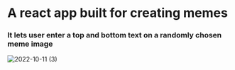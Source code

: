 # A react app built for creating memes


### It lets user enter a top and bottom text on a randomly chosen meme image



![2022-10-11 (3)](https://user-images.githubusercontent.com/66870905/195255815-7ef2d3ba-734e-41ce-bf07-413001126ad3.png)
